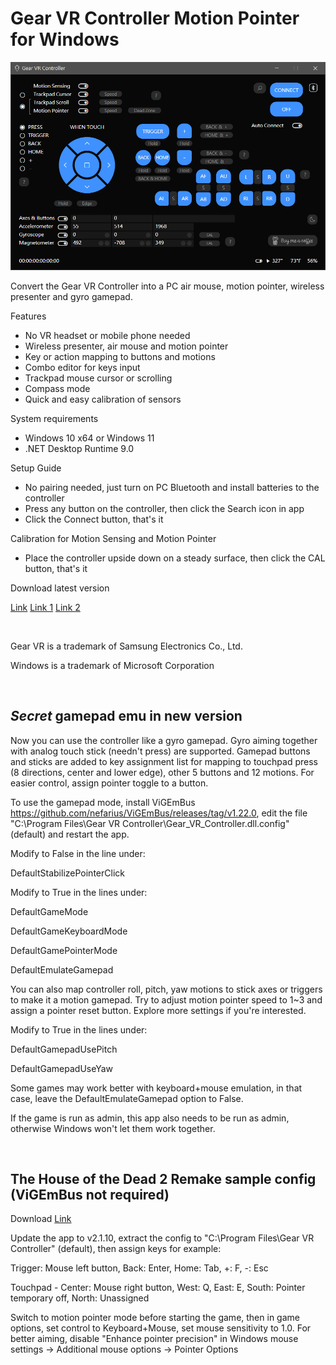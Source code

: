 # Gear VR Controller Motion Pointer for Windows

![Screenshot](./screenshot.png "Screenshot")

Convert the Gear VR Controller into a PC air mouse, motion pointer, wireless presenter and gyro gamepad.

Features
- No VR headset or mobile phone needed
- Wireless presenter, air mouse and motion pointer
- Key or action mapping to buttons and motions
- Combo editor for keys input
- Trackpad mouse cursor or scrolling
- Compass mode
- Quick and easy calibration of sensors

System requirements
- Windows 10 x64 or Windows 11
- .NET Desktop Runtime 9.0

Setup Guide
- No pairing needed, just turn on PC Bluetooth and install batteries to the controller
- Press any button on the controller, then click the Search icon in app
- Click the Connect button, that's it

Calibration for Motion Sensing and Motion Pointer
- Place the controller upside down on a steady surface, then click the CAL button, that's it

Download latest version

[Link](releases/latest)
[Link 1](https://drive.google.com/drive/folders/1FN2FOPHm6QyQqntdEFUnvLKOWFaLj8HI)
[Link 2](https://www.mediafire.com/file/mr4r299a5cj822j/Gear_VR_Controller_setup.exe/file)

<br>

Gear VR is a trademark of Samsung Electronics Co., Ltd.

​Windows is a trademark of Microsoft Corporation

<br>

## *Secret* gamepad emu in new version

Now you can use the controller like a gyro gamepad. Gyro aiming together with analog touch stick (needn't press) are supported. Gamepad buttons and sticks are added to key assignment list for mapping to touchpad press (8 directions, center and lower edge), other 5 buttons and 12 motions. For easier control, assign pointer toggle to a button.

To use the gamepad mode, install ViGEmBus https://github.com/nefarius/ViGEmBus/releases/tag/v1.22.0, edit the file "C:\Program Files\Gear VR Controller\Gear_VR_Controller.dll.config" (default) and restart the app.

Modify to False in the line under:

DefaultStabilizePointerClick

Modify to True in the lines under:

DefaultGameMode

DefaultGameKeyboardMode

DefaultGamePointerMode

DefaultEmulateGamepad

You can also map controller roll, pitch, yaw motions to stick axes or triggers to make it a motion gamepad. Try to adjust motion pointer speed to 1~3 and assign a pointer reset button. Explore more settings if you're interested.

Modify to True in the lines under:

DefaultGamepadUsePitch

DefaultGamepadUseYaw

Some games may work better with keyboard+mouse emulation, in that case, leave the DefaultEmulateGamepad option to False.

If the game is run as admin, this app also needs to be run as admin, otherwise Windows won't let them work together.

<br>

## The House of the Dead 2 Remake sample config (ViGEmBus not required)

Download
[Link](https://www.mediafire.com/file/ca3mrdhr4q8jl0g/Gear_VR_Controller.dll.config_the.house.of.the.dead.2.remake.zip/file)

Update the app to v2.1.10, extract the config to "C:\Program Files\Gear VR Controller\" (default), then assign keys for example:

Trigger: Mouse left button, Back: Enter, Home: Tab, +: F, -: Esc

Touchpad - Center: Mouse right button, West: Q, East: E, South: Pointer temporary off, North: Unassigned

Switch to motion pointer mode before starting the game, then in game options, set control to Keyboard+Mouse, set mouse sensitivity to 1.0. For better aiming, disable "Enhance pointer precision" in Windows mouse settings -> Additional mouse options -> Pointer Options


